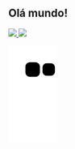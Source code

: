 ## Olá mundo!
<div align="left">
   <a href="https://github.com/Joaovitron999">
  <img height="152em" src="https://github-readme-stats.vercel.app/api?username=Joaovitron999&show_icons=true&theme=dracula&include_all_commits=true&count_private=true"/>
  <img height="152em" src="https://github-readme-stats.vercel.app/api/top-langs/?username=Joaovitron999&layout=compact&langs_count=7&theme=dracula"/>
</div>
   
![github contribution grid snake animation](https://raw.githubusercontent.com/Joaovitron999/Joaovitron999/output/github-contribution-grid-snake.svg)

 
